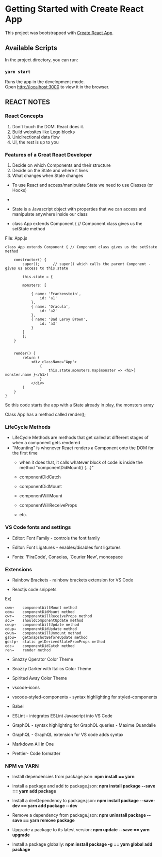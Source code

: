 # Getting Started with Create React App

This project was bootstrapped with [Create React App](https://github.com/facebook/create-react-app).

## Available Scripts

In the project directory, you can run:

### `yarn start`

Runs the app in the development mode.\
Open [http://localhost:3000](http://localhost:3000) to view it in the browser.

## REACT NOTES

### React Concepts

1. Don't touch the DOM. React does it.
2. Build websites like Lego blocks
3. Unidirectional data flow
4. UI, the rest is up to you

### Features of a Great React Developer

1. Decide on which Components and their structure
2. Decide on the State and where it lives
3. What changes when State changes

- To use React and access/manipulate State we need to use Classes (or Hooks)
- 
- State is a Javascript object with properties that we can access and manipulate anywhere inside our class

- class App extends Component { // Component class gives us the setState method

File: App.js

    class App extends Component { // Component class gives us the setState method

        constructor() {
            super();      // super() which calls the parent Component - gives us access to this.state

            this.state = {
            
            monsters: [
                
                { name: 'Frankenstein',
                    id: 'a1'
                },
                { name: 'Dracula',
                    id: 'a2'
                },
                { name: 'Bad Leroy Brown',
                    id: 'a3'
                }
            ]
            };
        }


        render() {
            return (
                <div className="App">
                    {
                        this.state.monsters.map(monster => <h1>{ monster.name }</h1>)
                    }
                </div>
            )
        }
    }

So this code starts the app with a State already in play, the monsters array

Class App has a method called render();


### LifeCycle Methods
- LifeCycle Methods are methods that get called at different stages of when a component gets rendered
- "Mounting" is whenever React renders a Component onto the DOM for the first time
    - when it does that, it calls whatever block of code is inside the method "componentDidMount() {...}"


    - componentDidCatch
    - componentDidMount
    - componentWillMount
    - componentWillReceiveProps
    - etc.


### VS Code fonts and settings

- Editor: Font Family - controls the font family

- Editor: Font Ligatures - enables/disables font ligatures

- Fonts: 'FiraCode', Consolas, 'Courier New', monospace

### Extensions

- Rainbow Brackets - rainbow brackets extension for VS Code

- Reactjs code snippets

Ex)

    cwm→	componentWillMount method
    cdm→	componentDidMount method
    cwr→	componentWillReceiveProps method
    scu→	shouldComponentUpdate method
    cwup→	componentWillUpdate method
    cdup→	componentDidUpdate method
    cwun→	componentWillUnmount method
    gsbu→	getSnapshotBeforeUpdate method
    gdsfp→	static getDerivedStateFromProps method
    cdc→	componentDidCatch method
    ren→	render method

- Snazzy Operator Color Theme

- Snazzy Darker with Italics Color Theme

- Spirited Away Color Theme

- vscode-icons

- vscode-styled-components - syntax highlighting for styled-components

- Babel

- ESLint - integrates ESLint Javascript into VS Code

- GraphQL - syntax highlighting for GraphQL queries - Maxime Quandalle

- GraphQL - GraphQL extension for VS code adds syntax

- Markdown All in One

- Prettier- Code formatter


### NPM vs YARN

- Install dependencies from package.json: **npm install == yarn**

- Install a package and add to package.json: **npm install package --save == yarn add package**

- Install a devDependency to package.json: **npm install package --save-dev == yarn add package --dev**

- Remove a dependency from package.json: **npm uninstall package --save == yarn remove package**

- Upgrade a package to its latest version: **npm update --save == yarn upgrade**

- Install a package globally: **npm install package -g == yarn global add package**


